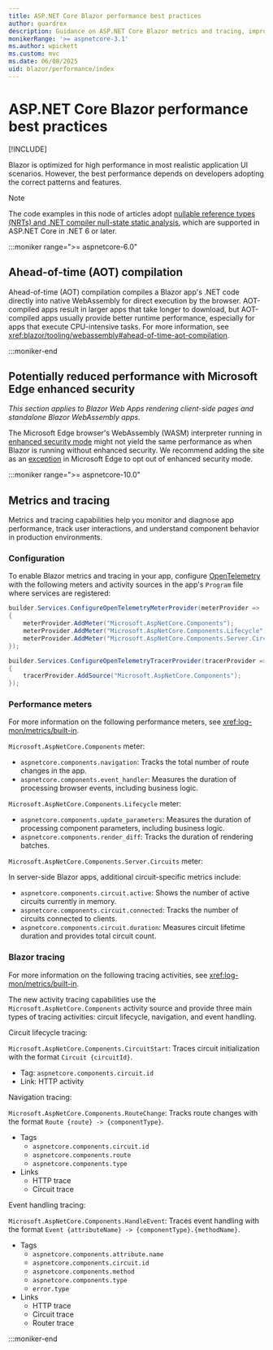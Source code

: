 ```yaml
---
title: ASP.NET Core Blazor performance best practices
author: guardrex
description: Guidance on ASP.NET Core Blazor metrics and tracing, improving app performance, and avoiding common performance problems.
monikerRange: '>= aspnetcore-3.1'
ms.author: wpickett
ms.custom: mvc
ms.date: 06/08/2025
uid: blazor/performance/index
---
```

# ASP.NET Core Blazor performance best practices

[!INCLUDE[](~/includes/not-latest-version.md)]

Blazor is optimized for high performance in most realistic application UI scenarios. However, the best performance depends on developers adopting the correct patterns and features.

> [!NOTE]
> The code examples in this node of articles adopt [nullable reference types (NRTs) and .NET compiler null-state static analysis](xref:migration/50-to-60#nullable-reference-types-nrts-and-net-compiler-null-state-static-analysis), which are supported in ASP.NET Core in .NET 6 or later.

:::moniker range=">= aspnetcore-6.0"

## Ahead-of-time (AOT) compilation

Ahead-of-time (AOT) compilation compiles a Blazor app's .NET code directly into native WebAssembly for direct execution by the browser. AOT-compiled apps result in larger apps that take longer to download, but AOT-compiled apps usually provide better runtime performance, especially for apps that execute CPU-intensive tasks. For more information, see <xref:blazor/tooling/webassembly#ahead-of-time-aot-compilation>.

:::moniker-end

## Potentially reduced performance with Microsoft Edge enhanced security

*This section applies to Blazor Web Apps rendering client-side pages and standalone Blazor WebAssembly apps.*

The Microsoft Edge browser's WebAssembly (WASM) interpreter running in [enhanced security mode](/DeployEdge/microsoft-edge-security-browse-safer) might not yield the same performance as when Blazor is running without enhanced security. We recommend adding the site as an [exception](/DeployEdge/microsoft-edge-security-browse-safer#enhanced-security-sites) in Microsoft Edge to opt out of enhanced security mode.

:::moniker range=">= aspnetcore-10.0"

## Metrics and tracing

Metrics and tracing capabilities help you monitor and diagnose app performance, track user interactions, and understand component behavior in production environments.

### Configuration

To enable Blazor metrics and tracing in your app, configure [OpenTelemetry](https://github.com/open-telemetry/opentelemetry-dotnet) with the following meters and activity sources in the app's `Program` file where services are registered:

```csharp
builder.Services.ConfigureOpenTelemetryMeterProvider(meterProvider =>
{
    meterProvider.AddMeter("Microsoft.AspNetCore.Components");
    meterProvider.AddMeter("Microsoft.AspNetCore.Components.Lifecycle");
    meterProvider.AddMeter("Microsoft.AspNetCore.Components.Server.Circuits");
});

builder.Services.ConfigureOpenTelemetryTracerProvider(tracerProvider =>
{
    tracerProvider.AddSource("Microsoft.AspNetCore.Components");
});
```

### Performance meters

For more information on the following performance meters, see <xref:log-mon/metrics/built-in>.

`Microsoft.AspNetCore.Components` meter:

* `aspnetcore.components.navigation`: Tracks the total number of route changes in the app.
* `aspnetcore.components.event_handler`: Measures the duration of processing browser events, including business logic.

`Microsoft.AspNetCore.Components.Lifecycle` meter:

* `aspnetcore.components.update_parameters`: Measures the duration of processing component parameters, including business logic.
* `aspnetcore.components.render_diff`: Tracks the duration of rendering batches.

`Microsoft.AspNetCore.Components.Server.Circuits` meter:

In server-side Blazor apps, additional circuit-specific metrics include:

* `aspnetcore.components.circuit.active`: Shows the number of active circuits currently in memory.
* `aspnetcore.components.circuit.connected`: Tracks the number of circuits connected to clients.
* `aspnetcore.components.circuit.duration`: Measures circuit lifetime duration and provides total circuit count.

### Blazor tracing

For more information on the following tracing activities, see <xref:log-mon/metrics/built-in>.

The new activity tracing capabilities use the `Microsoft.AspNetCore.Components` activity source and provide three main types of tracing activities: circuit lifecycle, navigation, and event handling.

Circuit lifecycle tracing:

`Microsoft.AspNetCore.Components.CircuitStart`: Traces circuit initialization with the format `Circuit {circuitId}`.

* Tag: `aspnetcore.components.circuit.id`
* Link: HTTP activity

Navigation tracing:

`Microsoft.AspNetCore.Components.RouteChange`: Tracks route changes with the format `Route {route} -> {componentType}`.

* Tags
  * `aspnetcore.components.circuit.id`
  * `aspnetcore.components.route`
  * `aspnetcore.components.type`
* Links
  * HTTP trace
  * Circuit trace

Event handling tracing:

`Microsoft.AspNetCore.Components.HandleEvent`: Traces event handling with the format `Event {attributeName} -> {componentType}.{methodName}`.

* Tags
  * `aspnetcore.components.attribute.name`
  * `aspnetcore.components.circuit.id`
  * `aspnetcore.components.method`
  * `aspnetcore.components.type`
  * `error.type`
* Links
  * HTTP trace
  * Circuit trace
  * Router trace

:::moniker-end
